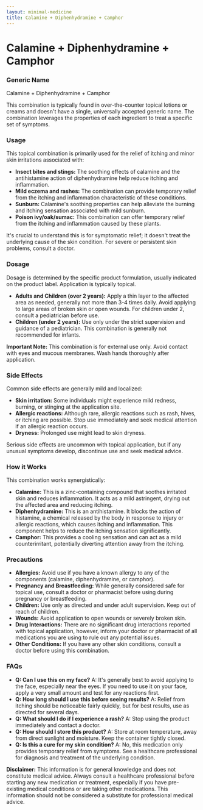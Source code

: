 ```yaml
---
layout: minimal-medicine
title: Calamine + Diphenhydramine + Camphor
---
```


# Calamine + Diphenhydramine + Camphor
### Generic Name
Calamine + Diphenhydramine + Camphor

This combination is typically found in over-the-counter topical lotions or creams and doesn't have a single, universally accepted generic name.  The combination leverages the properties of each ingredient to treat a specific set of symptoms.

### Usage

This topical combination is primarily used for the relief of itching and minor skin irritations associated with:

* **Insect bites and stings:** The soothing effects of calamine and the antihistamine action of diphenhydramine help reduce itching and inflammation.
* **Mild eczema and rashes:**  The combination can provide temporary relief from the itching and inflammation characteristic of these conditions.
* **Sunburn:** Calamine's soothing properties can help alleviate the burning and itching sensation associated with mild sunburn.
* **Poison ivy/oak/sumac:** This combination can offer temporary relief from the itching and inflammation caused by these plants.

It's crucial to understand this is for symptomatic relief; it doesn't treat the underlying cause of the skin condition. For severe or persistent skin problems, consult a doctor.


### Dosage

Dosage is determined by the specific product formulation, usually indicated on the product label.  Application is typically topical.  

* **Adults and Children (over 2 years):** Apply a thin layer to the affected area as needed, generally not more than 3-4 times daily. Avoid applying to large areas of broken skin or open wounds. For children under 2, consult a pediatrician before use.
* **Children (under 2 years):** Use only under the strict supervision and guidance of a pediatrician.  This combination is generally not recommended for infants.

**Important Note:**  This combination is for external use only. Avoid contact with eyes and mucous membranes. Wash hands thoroughly after application.


### Side Effects

Common side effects are generally mild and localized:

* **Skin irritation:**  Some individuals might experience mild redness, burning, or stinging at the application site.
* **Allergic reactions:** Although rare, allergic reactions such as rash, hives, or itching are possible.  Stop use immediately and seek medical attention if an allergic reaction occurs.
* **Dryness:**  Prolonged use might lead to skin dryness.

Serious side effects are uncommon with topical application, but if any unusual symptoms develop, discontinue use and seek medical advice.



### How it Works

This combination works synergistically:

* **Calamine:** This is a zinc-containing compound that soothes irritated skin and reduces inflammation. It acts as a mild astringent, drying out the affected area and reducing itching.
* **Diphenhydramine:** This is an antihistamine. It blocks the action of histamine, a chemical released by the body in response to injury or allergic reactions, which causes itching and inflammation.  This component helps to reduce the itching sensation significantly.
* **Camphor:** This provides a cooling sensation and can act as a mild counterirritant, potentially diverting attention away from the itching.


### Precautions

* **Allergies:**  Avoid use if you have a known allergy to any of the components (calamine, diphenhydramine, or camphor).
* **Pregnancy and Breastfeeding:**  While generally considered safe for topical use, consult a doctor or pharmacist before using during pregnancy or breastfeeding.
* **Children:** Use only as directed and under adult supervision. Keep out of reach of children.
* **Wounds:** Avoid application to open wounds or severely broken skin.
* **Drug Interactions:**  There are no significant drug interactions reported with topical application, however, inform your doctor or pharmacist of all medications you are using to rule out any potential issues.
* **Other Conditions:** If you have any other skin conditions, consult a doctor before using this combination.


### FAQs

* **Q: Can I use this on my face?** A: It's generally best to avoid applying to the face, especially near the eyes. If you need to use it on your face, apply a very small amount and test for any reactions first.
* **Q: How long should I use this before seeing results?** A:  Relief from itching should be noticeable fairly quickly, but for best results, use as directed for several days.
* **Q:  What should I do if I experience a rash?** A: Stop using the product immediately and contact a doctor.
* **Q: How should I store this product?** A: Store at room temperature, away from direct sunlight and moisture. Keep the container tightly closed.
* **Q: Is this a cure for my skin condition?** A: No, this medication only provides temporary relief from symptoms.  See a healthcare professional for diagnosis and treatment of the underlying condition.



**Disclaimer:** This information is for general knowledge and does not constitute medical advice.  Always consult a healthcare professional before starting any new medication or treatment, especially if you have pre-existing medical conditions or are taking other medications.  This information should not be considered a substitute for professional medical advice.
